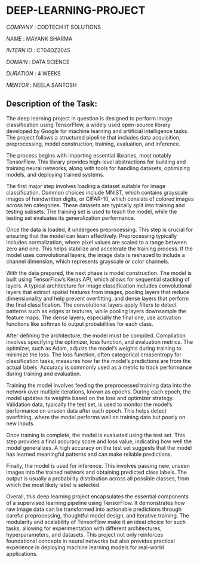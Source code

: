 # DEEP-LEARNING-PROJECT

*COMPANY* : CODTECH IT SOLUTIONS

*NAME* : MAYANK SHARMA

*INTERN ID* : CT04DZ2045

*DOMAIN* : DATA SCIENCE

*DURATION* : 4 WEEKS

*MENTOR* : NEELA SANTOSH

## Description of the Task: 

The deep learning project in question is designed to perform image classification using TensorFlow, a widely used open-source library developed by Google for machine learning and artificial intelligence tasks. The project follows a structured pipeline that includes data acquisition, preprocessing, model construction, training, evaluation, and inference.

The process begins with importing essential libraries, most notably TensorFlow. This library provides high-level abstractions for building and training neural networks, along with tools for handling datasets, optimizing models, and deploying trained systems.

The first major step involves loading a dataset suitable for image classification. Common choices include MNIST, which contains grayscale images of handwritten digits, or CIFAR-10, which consists of colored images across ten categories. These datasets are typically split into training and testing subsets. The training set is used to teach the model, while the testing set evaluates its generalization performance.

Once the data is loaded, it undergoes preprocessing. This step is crucial for ensuring that the model can learn effectively. Preprocessing typically includes normalization, where pixel values are scaled to a range between zero and one. This helps stabilize and accelerate the training process. If the model uses convolutional layers, the image data is reshaped to include a channel dimension, which represents grayscale or color channels.

With the data prepared, the next phase is model construction. The model is built using TensorFlow’s Keras API, which allows for sequential stacking of layers. A typical architecture for image classification includes convolutional layers that extract spatial features from images, pooling layers that reduce dimensionality and help prevent overfitting, and dense layers that perform the final classification. The convolutional layers apply filters to detect patterns such as edges or textures, while pooling layers downsample the feature maps. The dense layers, especially the final one, use activation functions like softmax to output probabilities for each class.

After defining the architecture, the model must be compiled. Compilation involves specifying the optimizer, loss function, and evaluation metrics. The optimizer, such as Adam, adjusts the model’s weights during training to minimize the loss. The loss function, often categorical crossentropy for classification tasks, measures how far the model’s predictions are from the actual labels. Accuracy is commonly used as a metric to track performance during training and evaluation.

Training the model involves feeding the preprocessed training data into the network over multiple iterations, known as epochs. During each epoch, the model updates its weights based on the loss and optimizer strategy. Validation data, typically the test set, is used to monitor the model’s performance on unseen data after each epoch. This helps detect overfitting, where the model performs well on training data but poorly on new inputs.

Once training is complete, the model is evaluated using the test set. This step provides a final accuracy score and loss value, indicating how well the model generalizes. A high accuracy on the test set suggests that the model has learned meaningful patterns and can make reliable predictions.

Finally, the model is used for inference. This involves passing new, unseen images into the trained network and obtaining predicted class labels. The output is usually a probability distribution across all possible classes, from which the most likely label is selected.

Overall, this deep learning project encapsulates the essential components of a supervised learning pipeline using TensorFlow. It demonstrates how raw image data can be transformed into actionable predictions through careful preprocessing, thoughtful model design, and iterative training. The modularity and scalability of TensorFlow make it an ideal choice for such tasks, allowing for experimentation with different architectures, hyperparameters, and datasets. This project not only reinforces foundational concepts in neural networks but also provides practical experience in deploying machine learning models for real-world applications.
